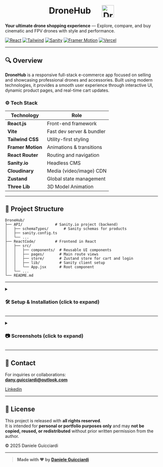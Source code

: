 <h1 align="center">
  DroneHub
  <img src="https://github.com/user-attachments/assets/0184653f-4720-4d46-8eb2-748ff018b75c" alt="DroneHub Logo" height="40" style="vertical-align: middle; margin-left: 30px;" />
</h1>


**Your ultimate drone shopping experience** — Explore, compare, and buy cinematic and FPV drones with style and performance.

[![React](https://img.shields.io/badge/Made%20with-React-61DAFB?style=flat-square&logo=react&logoColor=white)](https://react.dev)
[![Tailwind](https://img.shields.io/badge/Styled%20with-Tailwind%20CSS-38B2AC?style=flat-square&logo=tailwind-css&logoColor=white)](https://tailwindcss.com)
[![Sanity](https://img.shields.io/badge/Powered%20by-Sanity-F03E2F?style=flat-square&logo=sanity&logoColor=white)](https://www.sanity.io/)
[![Framer Motion](https://img.shields.io/badge/Animations-Framer%20Motion-EF6C99?style=flat-square&logo=framer&logoColor=white)](https://www.framer.com/motion/)
[![Vercel](https://img.shields.io/badge/Deployed%20on-Vercel-000?style=flat-square&logo=vercel)](https://vercel.com)

---

## 🔍 Overview

**DroneHub** is a responsive full-stack e-commerce app focused on selling and showcasing professional drones and accessories. Built using modern technologies, it provides a smooth user experience through interactive UI, dynamic product pages, and real-time cart updates.

### ⚙️ Tech Stack

| Technology        | Role                           |
|-------------------|--------------------------------|
| **React.js**      | Front-end framework            |
| **Vite**          | Fast dev server & bundler      |
| **Tailwind CSS**  | Utility-first styling          |
| **Framer Motion** | Animations & transitions       |
| **React Router**  | Routing and navigation         |
| **Sanity.io**     | Headless CMS                   |
| **Cloudinary**    | Media (video/image) CDN        |
| **Zustand**       | Global state management        |
| **Three Lib**     | 3D Model Animation             |

---

## 📂 Project Structure

```
DroneHub/
├── API/               # Sanity.io project (backend)
│   ├── schemaTypes/       # Sanity schemas for products
│   ├── sanity.config.ts
│   └── ...
├── ReactCode/         # Frontend in React
│   ├── src/
│   │   ├── components/  # Reusable UI components
│   │   ├── pages/       # Main route views
│   │   ├── store/       # Zustand store for cart and login
│   │   ├── lib/         # Sanity client setup
│   │   └── App.jsx      # Root component
│   └── ...
└── README.md

```

---

<details>
  <summary><h3>🛠️ Setup & Installation (click to expand)</h3></summary>

  <br>

  1. Clone the repository:
     ```bash
     git clone https://github.com/your-username/dronehub.git
     cd dronehub/reactcode
     ```

  2. Install dependencies:
     ```bash
     npm install
     ```

  3. Start development server:
     ```bash
     npm run dev
     ```

</details>

---

<details>
  <summary><h3>📷 Screenshots (click to expand)</h3></summary>

  <br>

  ![Screenshot 2025-05-07 at 17-19-18 DroneHub](https://github.com/user-attachments/assets/535cc734-bc86-4551-8a7d-1ebd32bde449)
  
  ![screnn2](https://github.com/user-attachments/assets/ed093bca-1f5e-49f3-9ff0-2d40f2154d3d)
  
  ![screen3](https://github.com/user-attachments/assets/bf34ea9e-523f-452d-9055-2c44c10629e7)
  
  ![screen4](https://github.com/user-attachments/assets/95b7b408-6aff-45d1-afda-c83e0638218d)

</details>

---

## 📩 Contact

For inquiries or collaborations:  
**dany.guicciardi@outlook.com**  

[Linkedin](https://www.linkedin.com/in/daniele-guicciardi-ferrusi-b29432331/)

---

## 📄 License

This project is released with **all rights reserved**.  
It is intended for **personal or portfolio purposes only** and may **not be copied, reused, or redistributed** without prior written permission from the author.

© 2025 Daniele Guicciardi

---

> **Made with ❤️ by [Daniele Guicciardi](https://github.com/DanieleGuicciardi)**
